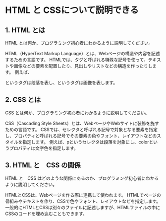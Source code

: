 # HTML と CSSについて説明できる

## 1. HTML とは

HTML とは何か、プログラミング初心者にわかるように説明してください。

HTML（HyperText Markup Language）とは、Webページの構造や内容を記述するための言語です。
HTMLでは、タグと呼ばれる特殊な記号を使って、テキストや画像などの要素を配置したり、見出しやリストなどの構造を作ったりします。
例えば、<p>というタグは段落を表し、<img>というタグは画像を表します。

## 2. CSS とは

CSS とは何か、プログラミング初心者にわかるように説明してください。

CSS（Cascading Style Sheets）とは、WebページやWebサイトに装飾を施すための言語です。
CSSでは、セレクタと呼ばれる記号で対象となる要素を指定し、プロパティと呼ばれる記号でその要素の色やフォント、レイアウトなどのスタイルを指定します。
例えば、pというセレクタは段落を対象にし、colorというプロパティは文字色を指定します。

## 3. HTML と　CSS の関係

HTML と　CSS はどのような関係にあるのか、プログラミング初心者にわかるように説明してください。

HTMLとCSSは、Webページを作る際に連携して使われます。
HTMLでページの骨組みやテキストを作り、CSSで色やフォント、レイアウトなどを指定します。
一般的にHTMLとCSSは別々のファイルに記述しますが、HTMLファイルの中にCSSのコードを埋め込むこともできます。
